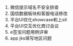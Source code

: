 1. 微信提示域名不安全排查
2. 国信数据板块和客服电话修改
3. 平台UI优化showcase和上sit
4. 平台UI交互优化商讨会议
5. e签宝问题用例评审
6. app jks填写地区问题
